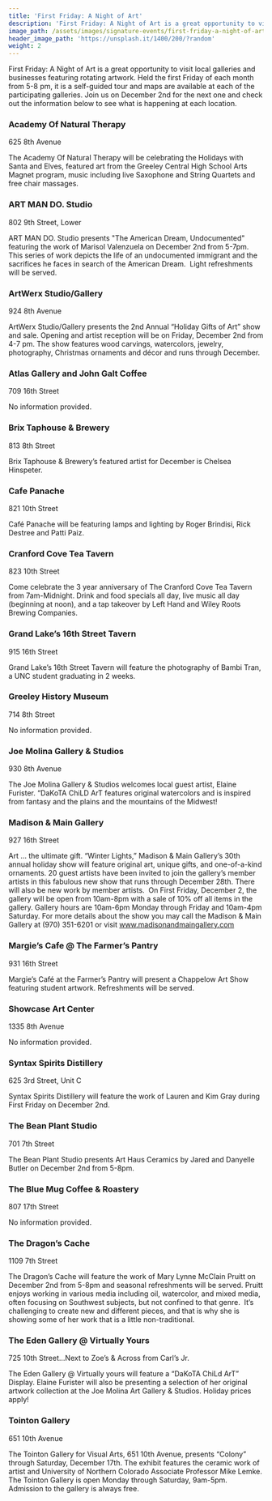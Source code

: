 ```yaml
---
title: 'First Friday: A Night of Art'
description: 'First Friday: A Night of Art is a great opportunity to visit local galleries and businesses featuring rotating artwork. Held the first Friday of each month from 5-8 pm, it is a self-guided tour and maps are available at each of the participating galleries.'
image_path: /assets/images/signature-events/first-friday-a-night-of-art.jpg
header_image_path: 'https://unsplash.it/1400/200/?random'
weight: 2
---
```



First Friday: A Night of Art is a great opportunity to visit local galleries and businesses featuring rotating artwork. Held the first Friday of each month from 5-8 pm, it is a self-guided tour and maps are available at each of the participating galleries. Join us on December 2nd for the next one and check out the information below to see what is happening at each location.

### Academy Of Natural Therapy

625 8th Avenue

The Academy Of Natural Therapy will be celebrating the Holidays with Santa and Elves, featured art from the Greeley Central High School Arts Magnet program, music including live Saxophone and String Quartets and free chair massages.

### ART MAN DO. Studio

802 9th Street, Lower

ART MAN DO. Studio presents "The American Dream, Undocumented" featuring the work of Marisol Valenzuela on December 2nd from 5-7pm. This series of work depicts the life of an undocumented immigrant and the sacrifices he faces in search of the American Dream. &nbsp;Light refreshments will be served.

### ArtWerx Studio/Gallery

924 8th Avenue

ArtWerx Studio/Gallery presents the 2nd Annual “Holiday Gifts of Art” show and sale. Opening and artist reception will be on Friday, December 2nd from 4-7 pm. The show features wood carvings, watercolors, jewelry, photography, Christmas ornaments and d&eacute;cor and runs through December.

### Atlas Gallery and John Galt Coffee

709 16th Street

No information provided.

### Brix Taphouse & Brewery

813 8th Street

Brix Taphouse & Brewery’s featured artist for December is Chelsea Hinspeter.

### Cafe Panache

821 10th Street

Caf&eacute; Panache will be featuring lamps and lighting by Roger Brindisi, Rick Destree and Patti Paiz.

### Cranford Cove Tea Tavern

823 10th Street

Come celebrate the 3 year anniversary of The Cranford Cove Tea Tavern from 7am-Midnight. Drink and food specials all day, live music all day (beginning at noon), and a tap takeover by Left Hand and Wiley Roots Brewing Companies.

### Grand Lake’s 16th Street Tavern

915 16th Street

Grand Lake’s 16th Street Tavern will feature the photography of Bambi Tran, a UNC student graduating in 2 weeks.

### Greeley History Museum

714 8th Street

No information provided.

### Joe Molina Gallery & Studios

930 8th Avenue

The Joe Molina Gallery & Studios welcomes local guest artist, Elaine Furister. “DaKoTA ChiLD ArT features original watercolors and is inspired from fantasy and the plains and the mountains of the Midwest!

### Madison & Main Gallery

927 16th Street

Art … the ultimate gift. “Winter Lights,” Madison & Main Gallery’s 30th annual holiday show will feature original art, unique gifts, and one-of-a-kind ornaments. 20 guest artists have been invited to join the gallery’s member artists in this fabulous new show that runs through December 28th. There will also be new work by member artists. &nbsp;On First Friday, December 2, the gallery will be open from 10am-8pm with a sale of 10% off all items in the gallery. Gallery hours are 10am-6pm Monday through Friday and 10am-4pm Saturday. For more details about the show you may call the Madison & Main Gallery at (970) 351-6201 or visit www.madisonandmaingallery.com

### Margie’s Cafe @ The Farmer’s Pantry

931 16th Street

Margie’s Caf&eacute; at the Farmer’s Pantry will present a Chappelow Art Show featuring student artwork. Refreshments will be served.

### Showcase Art Center

1335 8th Avenue

No information provided.

### Syntax Spirits Distillery

625 3rd Street, Unit C

Syntax Spirits Distillery will feature the work of Lauren and Kim Gray during First Friday on December 2nd.

### The Bean Plant Studio

701 7th Street

The Bean Plant Studio presents Art Haus Ceramics by Jared and Danyelle Butler on December 2nd from 5-8pm.

### The Blue Mug Coffee & Roastery

807 17th Street

No information provided.

### The Dragon’s Cache

1109 7th Street

The Dragon’s Cache will feature the work of Mary Lynne McClain Pruitt on December 2nd from 5-8pm and seasonal refreshments will be served. Pruitt enjoys working in various media including oil, watercolor, and mixed media, often focusing on Southwest subjects, but not confined to that genre.&nbsp; It’s challenging to create new and different pieces, and that is why she is showing some of her work that is a little non-traditional.

### The Eden Gallery @ Virtually Yours

725 10th Street…Next to Zoe’s & Across from Carl’s Jr.

The Eden Gallery @ Virtually yours will feature a “DaKoTA ChiLd ArT” Display. Elaine Furister will also be presenting a selection of her original artwork collection at the Joe Molina Art Gallery & Studios. Holiday prices apply!

### Tointon Gallery

651 10th Avenue

The Tointon Gallery for Visual Arts, 651 10th Avenue, presents “Colony” through Saturday, December 17th. The exhibit features the ceramic work of artist and University of Northern Colorado Associate Professor Mike Lemke. The Tointon Gallery is open Monday through Saturday, 9am-5pm. Admission to the gallery is always free.
